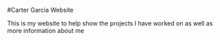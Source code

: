 #Carter Garcia Website

This is my website to help show the projects I have worked on as well as more information about me
